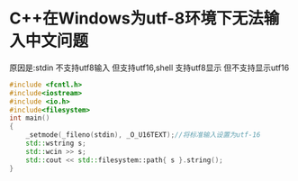 # C++在Windows为utf-8环境下无法输入中文问题

原因是:stdin 不支持utf8输入 但支持utf16,shell 支持utf8显示 但不支持显示utf16

```c++
#include <fcntl.h>
#include<iostream>
#include <io.h>
#include<filesystem>
int main()
{
	_setmode(_fileno(stdin), _O_U16TEXT);//将标准输入设置为utf-16
	std::wstring s;
	std::wcin >> s;
	std::cout << std::filesystem::path{ s }.string();
}
```

